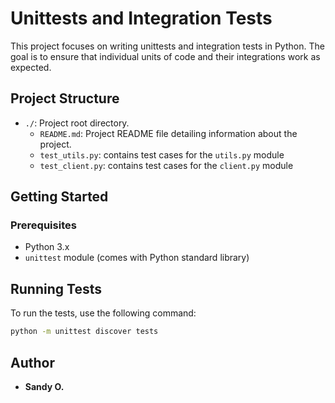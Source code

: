 # Unittests and Integration Tests

This project focuses on writing unittests and integration tests in Python. The goal is to ensure that individual units of code and their integrations work as expected.

## Project Structure

- `./`: Project root directory.
    - `README.md`: Project README file detailing information about the project.
    - `test_utils.py`: contains test cases for the `utils.py` module
    - `test_client.py`: contains test cases for the `client.py` module

## Getting Started

### Prerequisites

- Python 3.x
- `unittest` module (comes with Python standard library)

## Running Tests

To run the tests, use the following command:
```sh
python -m unittest discover tests
```

## Author

- **Sandy O.**
